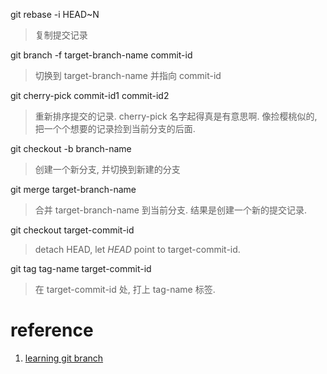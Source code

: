 git rebase -i HEAD~N

> 复制提交记录

git branch -f target-branch-name commit-id

> 切换到 target-branch-name 并指向 commit-id

git cherry-pick commit-id1 commit-id2

> 重新排序提交的记录. cherry-pick 名字起得真是有意思啊. 像捡樱桃似的, 把一个个想要的记录捡到当前分支的后面.

git checkout -b branch-name

> 创建一个新分支, 并切换到新建的分支

git merge target-branch-name

> 合并 target-branch-name 到当前分支. 结果是创建一个新的提交记录.

git checkout target-commit-id

> detach HEAD, let *HEAD* point to target-commit-id.

git tag tag-name target-commit-id

> 在 target-commit-id 处, 打上 tag-name 标签.

# reference

1. [learning git branch](https://learngitbranching.js.org/)
